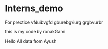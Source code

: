 # Interns_demo
For prectice
vfduibvgfd gburebgviurg grgbvurbr


this is my code by ronakGami


Hello All data from Ayush